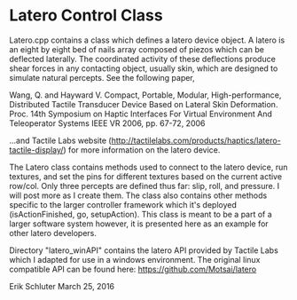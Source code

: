 # Latero Control Class

Latero.cpp contains a class which defines a latero device object. A latero is an eight by eight bed of nails array composed of piezos which can be deflected laterally. The coordinated activity of these deflections produce shear forces in any contacting object, usually skin, which are designed to simulate natural percepts. See the following paper,

Wang, Q. and Hayward V. Compact, Portable, Modular, High-performance, Distributed Tactile Transducer Device Based on Lateral Skin Deformation. Proc. 14th Symposium on Haptic Interfaces For Virtual Environment And Teleoperator Systems IEEE VR 2006, pp. 67-72, 2006

...and Tactile Labs website (http://tactilelabs.com/products/haptics/latero-tactile-display/) for more information on the latero device.

The Latero class contains methods used to connect to the latero device, run textures, and set the pins for different textures based on the current active row/col. Only three percepts are defined thus far: slip, roll, and pressure. I will post more as I create them. The class also contains other methods specific to the larger controller framework which it's deployed (isActionFinished, go, setupAction). This class is meant to be a part of a larger software system however, it is presented here as an example for other latero developers.

Directory "latero_winAPI" contains the latero API provided by Tactile Labs which I adapted for use in a windows environment. The original linux compatible API can be found here: https://github.com/Motsai/latero

Erik Schluter
March 25, 2016